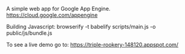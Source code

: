 A simple web app for Google App Engine.
https://cloud.google.com/appengine

Building Javascript:
browserify -t babelify scripts/main.js -o public/js/bundle.js

To see a live demo go to: https://triple-rookery-148120.appspot.com/